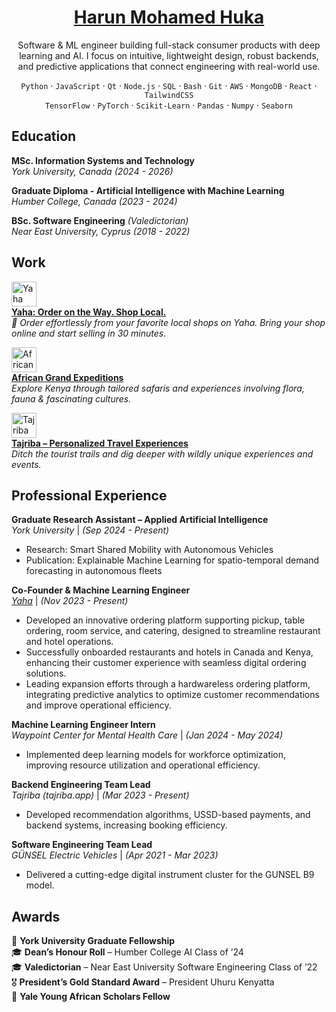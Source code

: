 <h1 align="center"><a href="https://www.linkedin.com/in/harunmohamed">Harun Mohamed Huka</a></h1>

<p align="center">
Software & ML engineer building full-stack consumer products with deep learning and AI. I focus on intuitive, lightweight design, robust backends, and predictive applications that connect engineering with real-world use.
</p> 



<div align="center">
 
`Python` · `JavaScript` · `Qt` · `Node.js` · `SQL` · `Bash` · `Git` · `AWS` · `MongoDB` · `React` · `TailwindCSS`  
`TensorFlow` · `PyTorch` · `Scikit-Learn` · `Pandas` · `Numpy` · `Seaborn`

</div>


## **Education**  
 **MSc. Information Systems and Technology**  
  *York University, Canada*  *(2024 - 2026)*  

 **Graduate Diploma - Artificial Intelligence with Machine Learning**  
  *Humber College, Canada*  *(2023 - 2024)*  

 **BSc. Software Engineering** *(Valedictorian)*  
  *Near East University, Cyprus*  *(2018 - 2022)*
  


## **Work**

 [<img src="https://i.imgur.com/iE5q6Sd.png" alt="Yaha Logo" width="40" height="40">](https://www.orderyaha.com)  
  **[Yaha: Order on the Way. Shop Local.](https://www.orderyaha.com/about)**  
  *🍇 Order effortlessly from your favorite local shops on Yaha. Bring your shop online and start selling in 30 minutes.*  

 [<img src="https://i.imgur.com/WBbLELk.png" alt="African Grand Expeditions Logo" width="40" height="40">](https://www.africangrandexpeditions.com)  
  **[African Grand Expeditions](https://www.africangrandexpeditions.com)**  
  *Explore Kenya through tailored safaris and experiences involving flora, fauna & fascinating cultures.*  

 [<img src="https://i.imgur.com/pc6OSjq.png" alt="Tajriba Logo" width="40" height="40">](https://www.tajriba.app)  
  **[Tajriba – Personalized Travel Experiences](https://www.tajriba.app)**  
  *Ditch the tourist trails and dig deeper with wildly unique experiences and events.* 


## **Professional Experience**  

 **Graduate Research Assistant – Applied Artificial Intelligence**  
  *York University* | *(Sep 2024 - Present)*  
  - Research: Smart Shared Mobility with Autonomous Vehicles
  - Publication: Explainable Machine Learning for spatio-temporal demand forecasting in autonomous fleets

 **Co-Founder & Machine Learning Engineer**  
  *[Yaha](https://www.orderyaha.com/about)* | *(Nov 2023 - Present)*  
  - Developed an innovative ordering platform supporting pickup, table ordering, room service, and catering, designed to streamline restaurant and hotel operations.  
  - Successfully onboarded restaurants and hotels in Canada and Kenya, enhancing their customer experience with seamless digital ordering solutions.  
  - Leading expansion efforts through a hardwareless ordering platform, integrating predictive analytics to optimize customer recommendations and improve operational efficiency.  

 **Machine Learning Engineer Intern**  
  *Waypoint Center for Mental Health Care* | *(Jan 2024 - May 2024)*  
  - Implemented deep learning models for workforce optimization, improving resource utilization and operational efficiency.  

 **Backend Engineering Team Lead**  
  *Tajriba (tajriba.app)* | *(Mar 2023 - Present)*  
  - Developed recommendation algorithms, USSD-based payments, and backend systems, increasing booking efficiency.  

 **Software Engineering Team Lead**  
  *GÜNSEL Electric Vehicles* | *(Apr 2021 - Mar 2023)*  
  - Delivered a cutting-edge digital instrument cluster for the GUNSEL B9 model.  


## **Awards**  

🏅 **York University Graduate Fellowship**  
🎓 **Dean’s Honour Roll** – Humber College AI Class of ’24  
🎓 **Valedictorian** – Near East University Software Engineering Class of ’22  
🎖️ **President’s Gold Standard Award** – President Uhuru Kenyatta  
🏅 **Yale Young African Scholars Fellow**  
 

